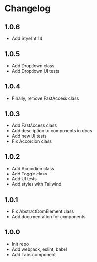 # Changelog

## 1.0.6
*   Add Styelint 14

## 1.0.5
*   Add Dropdown class
*   Add Dropdown UI tests

## 1.0.4
*   Finally, remove FastAccess class

## 1.0.3
*   Add FastAccess class
*   Add description to components in docs
*   Add new UI tests
*   Fix Accordion class

## 1.0.2
*   Add Accordion class
*   Add Toggle class
*   Add UI tests
*   Add styles with Tailwind

## 1.0.1
*   Fix AbstractDomElement class
*   Add documentation for components

## 1.0.0
*   Init repo
*   Add webpack, eslint, babel
*   Add Tabs component